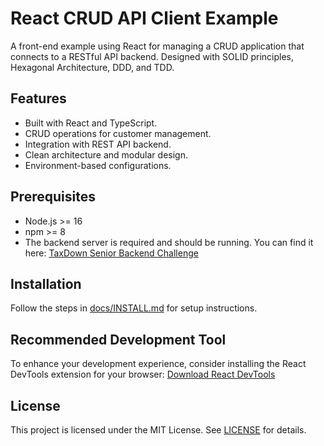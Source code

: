 # React CRUD API Client Example

A front-end example using React for managing a CRUD application that connects to a RESTful API backend. Designed with SOLID principles, Hexagonal Architecture, DDD, and TDD.

## Features

- Built with React and TypeScript.
- CRUD operations for customer management.
- Integration with REST API backend.
- Clean architecture and modular design.
- Environment-based configurations.

## Prerequisites

- Node.js >= 16
- npm >= 8
- The backend server is required and should be running. You can find it here: [TaxDown Senior Backend Challenge](https://github.com/cubiczx/TaxDown-senior-backend-challenge)

## Installation

Follow the steps in [docs/INSTALL.md](./docs/INSTALL.md) for setup instructions.

## Recommended Development Tool

To enhance your development experience, consider installing the React DevTools extension for your browser: [Download React DevTools](https://reactjs.org/link/react-devtools)

## License

This project is licensed under the MIT License. See [LICENSE](./LICENSE) for details.
